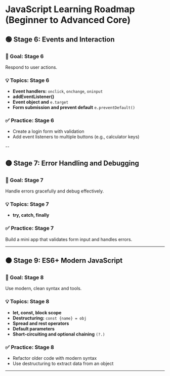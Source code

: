 # JavaScript Learning Roadmap (Beginner to Advanced Core)

## 🟢 Stage 6: Events and Interaction

### 📌 Goal: Stage 6

Respond to user actions.

### 💡 Topics: Stage 6

- **Event handlers:** `onclick`, `onchange`, `oninput`
- **addEventListener()**
- **Event object and** `e.target`
- **Form submission and prevent default** `e.preventDefault()`

### ✅ Practice: Stage 6

- Create a login form with validation
- Add event listeners to multiple buttons (e.g., calculator keys)

--

## 🟡 Stage 7: Error Handling and Debugging

### 📌 Goal: Stage 7

Handle errors gracefully and debug effectively.

### 💡 Topics: Stage 7

- **try, catch, finally**

### ✅ Practice: Stage 7

Build a mini app that validates form input and handles errors.

---

## 🟠 Stage 9: ES6+ Modern JavaScript

### 📌 Goal: Stage 8

Use modern, clean syntax and tools.

### 💡 Topics: Stage 8

- **let, const, block scope**
- **Destructuring:** `const {name} = obj`
- **Spread and rest operators**
- **Default parameters**
- **Short-circuiting and optional chaining** `(?.)`

### ✅ Practice: Stage 8

- Refactor older code with modern syntax
- Use destructuring to extract data from an object

---
